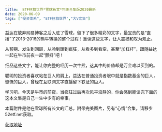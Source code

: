 ```yaml
---
title:  ETF拯救世界*雪球长文*完美合集版2020最新
date: 2020-06-09
tags: ["投资体系", "ETF拯救世界","大V文集"]
---
```


益达在放弃网易博客之后入驻了雪球，留下了很多精彩的文字，最宝贵的是“直播”了2013-2016的熊牛转换的整个过程！重读这些文字，让人震撼和叹为观止。

从预期、发生到回顾，从冷到暖到疯狂，从看多到看空，甚至“加杠杆”，跟随益达一起在牛市前夜一起“颤抖”吧！

细品这些文字，能让你完整的经历一次牛熊，这其中的价值却是万金难以买到的。

聪明的投资者喜欢站在巨人的肩上，益达在普通投资者眼中就是指数基金的巨人，慷慨的巨人，曾经在互联网文字直播留下铁证的巨人。

学习吧，今天是牛市的前夜，当疯狂过后再次风平浪静的，你会感到能读完下面的这本文集是自己一生中少有的幸事。

本篇附件是他在雪球所有长文的汇总，附带完美图片，另有“心情”合集，请移步52etf.net获取。

[获取地址](http://52etf.oss-cn-beijing.aliyuncs.com/52etf/books/ETF%E6%8B%AF%E6%95%91%E4%B8%96%E7%95%8C%E9%9B%AA%E7%90%83%E5%8E%86%E5%8F%B2%E6%96%87%E7%AB%A0_by%E5%85%AC%E4%BC%97%E5%8F%B7@%E7%BB%93%E4%B8%B9%E8%AE%B0%E4%BA%8B%E6%9C%AC%E5%84%BF.pdf)


